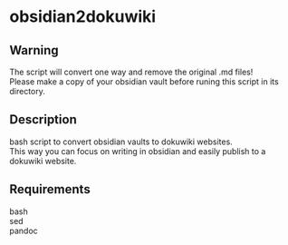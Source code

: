 # obsidian2dokuwiki

## Warning
The script will convert one way and remove the original .md files!  
Please make a copy of your obsidian vault before runing this script in its directory.

## Description
bash script to convert obsidian vaults to dokuwiki websites.  
This way you can focus on writing in obsidian and easily publish to a dokuwiki website.

## Requirements
bash  
sed  
pandoc  
